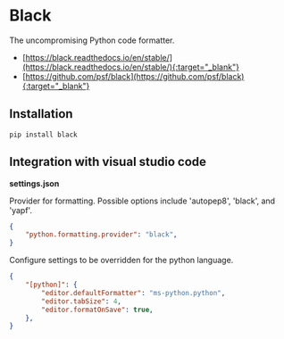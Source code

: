 # Black

The uncompromising Python code formatter.

- [https://black.readthedocs.io/en/stable/](https://black.readthedocs.io/en/stable/){:target="_blank"}
- [https://github.com/psf/black](https://github.com/psf/black){:target="_blank"}

## Installation

```shell
pip install black
```

## Integration with visual studio code

**settings.json**

Provider for formatting. Possible options include 'autopep8', 'black', and 'yapf'.

```json
{
    "python.formatting.provider": "black",
}
```

Configure settings to be overridden for the python language.

```json
{
    "[python]": {
        "editor.defaultFormatter": "ms-python.python",
        "editor.tabSize": 4,
        "editor.formatOnSave": true,
    },
}
```